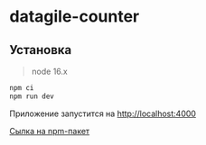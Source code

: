 # datagile-counter

## Установка

> node 16.x

```bash
npm ci
npm run dev
```
Приложение запустится на [http://localhost:4000](http://localhost:4000)

[Сылка на npm-пакет](https://www.npmjs.com/package/datagile-counter)
